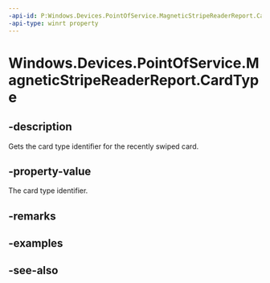 ----api-id: P:Windows.Devices.PointOfService.MagneticStripeReaderReport.CardType
-api-type: winrt property
---<!-- Property syntaxpublic uint CardType { get; }--># Windows.Devices.PointOfService.MagneticStripeReaderReport.CardType## -descriptionGets the card type identifier for the recently swiped card.## -property-valueThe card type identifier.## -remarks## -examples## -see-also